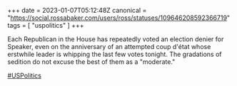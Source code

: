 +++
date = 2023-01-07T05:12:48Z
canonical = "https://social.rossabaker.com/users/ross/statuses/109646208592366719"
tags = [ "uspolitics" ]
+++

<p>Each Republican in the House has repeatedly voted an election denier for Speaker, even on the anniversary of an attempted coup d&#39;état whose erstwhile leader is whipping the last few votes tonight.  The gradations of sedition do not excuse the best of them as a &quot;moderate.&quot;</p><p><a href="https://social.rossabaker.com/tags/USPolitics" class="mention hashtag" rel="tag">#<span>USPolitics</span></a></p>
